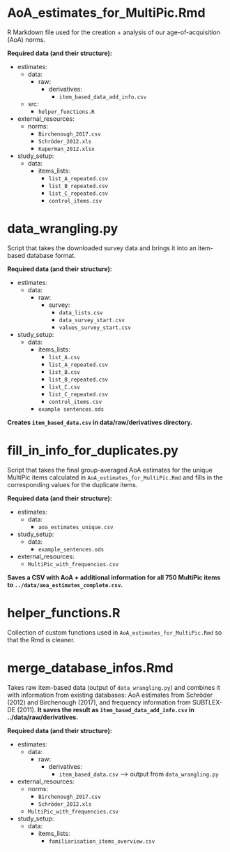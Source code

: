 # AoA_estimates_for_MultiPic.Rmd
R Markdown file used for the creation + analysis of our age-of-acquisition (AoA) norms.

**Required data (and their structure):**
- estimates:
	- data:
		- raw:
			- derivatives:
				- `item_based_data_add_info.csv`
	- src:
		- `helper_functions.R`
- external_resources:
	- norms:
		- `Birchenough_2017.csv`
		- `Schröder_2012.xls`
		- `Kuperman_2012.xlsx`
- study_setup:
	- data:
		- items_lists:
		    - `list_A_repeated.csv`
		    - `list_B_repeated.csv`
		    - `list_C_repeated.csv`
		    - `control_items.csv`

# data_wrangling.py
Script that takes the downloaded survey data and brings it into an item-based database format.

**Required data (and their structure):**
- estimates:
	- data:
		- raw:
			- survey:
				- `data_lists.csv`
				- `data_survey_start.csv`
				- `values_survey_start.csv`
- study_setup:
	- data:
		- items_lists:
		    - `list_A.csv`
		    - `list_A_repeated.csv`
		    - `list_B.csv`
		    - `list_B_repeated.csv`
		    - `list_C.csv`
		    - `list_C_repeated.csv`
		    - `control_items.csv`
		- `example sentences.ods`
    
**Creates `item_based_data.csv` in data/raw/derivatives directory.**

# fill_in_info_for_duplicates.py
Script that takes the final group-averaged AoA estimates for the unique MultiPic items calculated in `AoA_estimates_for_MultiPic.Rmd` and fills in the corresponding values for the duplicate items.

**Required data (and their structure):**
- estimates:
	- data:
		- `aoa_estimates_unique.csv`
- study_setup:
	- data:
		- `example_sentences.ods`
- external_resources:
	- `MultiPic_with_frequencies.csv`

**Saves a CSV with AoA + additional information for all 750 MultiPic items to `../data/aoa_estimates_complete.csv`.**

# helper_functions.R
Collection of custom functions used in `AoA_estimates_for_MultiPic.Rmd` so that the Rmd is cleaner.

# merge_database_infos.Rmd
Takes raw item-based data (output of `data_wrangling.py`) and combines it with information from existing databases: AoA estimates from Schröder (2012) and Birchenough (2017), and frequency information from SUBTLEX-DE (2011).
**It saves the result as `item_based_data_add_info.csv` in ../data/raw/derivatives.**

**Required data (and their structure):**
- estimates:
	- data:
		- raw:
			- derivatives:
				- `item_based_data.csv` --> output from `data_wrangling.py`
- external_resources:
	- norms:
		- `Birchenough_2017.csv`
		- `Schröder_2012.xls`
	- `MultiPic_with_frequencies.csv`
- study_setup:
	- data:
		- items_lists:
			- `familiarisation_items_overview.csv`


